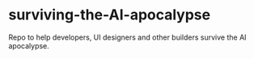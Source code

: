 # surviving-the-AI-apocalypse
Repo to help developers, UI designers and other builders survive the AI apocalypse.
